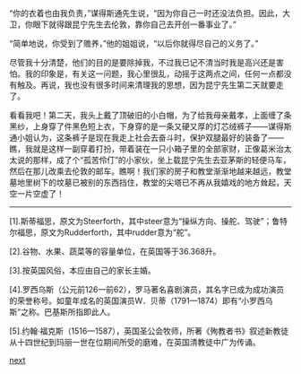 
“你的衣着也由我负责，”谋得斯通先生说，“因为你自己一时还没法负担。因此，大卫，你眼下就得跟昆宁先生去伦敦，靠你自己去开创一番事业了。”

“简单地说，你受到了赡养，”他的姐姐说，“以后你就得尽自己的义务了。”

尽管我十分清楚，他们的目的是要除掉我，不过我已记不清当时我是高兴还是害怕。我的印象是，有关这一问题，我心里很乱，动摇于这两点之间，任何一点都没有触及。再说，我也没有很多时间来清理我的思想，因为昆宁先生第二天就要走了。

看看我吧！第二天，我头上戴了顶破旧的小白帽，为了给我母亲戴孝，上面缠了条黑纱，上身穿了件黑色短上衣，下身穿的是一条又硬又厚的灯芯绒裤子——谋得斯通小姐认为，这条裤子是现在我走上社会去奋斗时，保护双腿最好的装备了——瞧，我就是这样一副穿着打扮，带着装在一只小箱子里的全部家财，正像葛米治太太说的那样，成了个“孤苦伶仃”的小家伙，坐上载昆宁先生去亚茅斯的轻便马车，然后在那儿改乘去伦敦的邮车。瞧啊！我们家的房子和教堂渐渐地越来越远，教堂墓地里树下的坟墓已被别的东西挡住，教堂的尖塔已不再从我嬉戏的地方耸起，天空一片空虚了！

* * *

[1].斯蒂福思，原文为Steerforth，其中steer意为“操纵方向、操舵、驾驶”；鲁特尔福思，原文为Rudderforth，其中rudder意为“舵”。

[2].谷物、水果、蔬菜等的容量单位，在英国等于36.368升。

[3].按英国风俗，本应由自己的家长主婚。

[4].罗西乌斯（公元前126—前62），罗马著名喜剧演员，其名字已成为成功演员的荣誉称号。如童年成名的英国演员W．贝蒂（1791—1874）即有“小罗西乌斯”之称。巴基斯所指即此人。

[5].约翰·福克斯（1516—1587），英国圣公会牧师，所著《殉教者书》叙述新教徒从十四世纪到玛丽一世在位期间所受的磨难，在英国清教徒中广为传诵。

[next](page152.md)